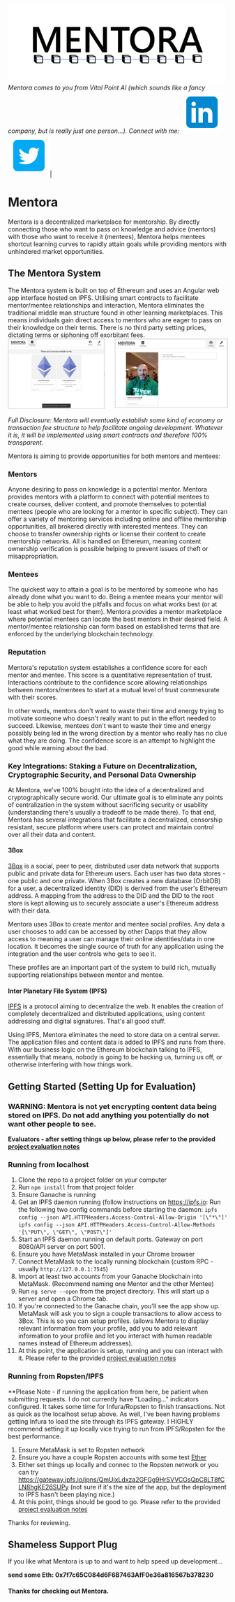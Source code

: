 ![alt text](https://github.com/VitalPointAI/Mentora/blob/master/src/assets/mentora-logo.png "Mentora Logo")
*Mentora comes to you from Vital Point AI (which sounds like a fancy company, but is really just one person...).  Connect with me:*
[<img src="https://github.com/VitalPointAI/Mentora/blob/master/src/assets/linkedin-96.png">](https://www.linkedin.com/in/aaronluhning)[<img src="https://github.com/VitalPointAI/Mentora/blob/master/src/assets/twitter-96.png">](https://twitter.com/VitalPoint_AI)|

# Mentora

Mentora is a decentralized marketplace for mentorship. By directly connecting those who want to pass on knowledge and advice (mentors) with those who want to receive it (mentees), Mentora helps mentees shortcut learning curves to rapidly attain goals while providing mentors with unhindered market opportunities.

## The Mentora System
The Mentora system is built on top of Ethereum and uses an Angular web app interface hosted on IPFS.  Utilising smart contracts to facilitate mentor/mentee relationships and interaction, Mentora eliminates the traditional middle man structure found in other learning marketplaces. This means individuals gain direct access to mentors who are eager to pass on their knowledge on their terms. There is no third party setting prices, dictating terms or siphoning off exorbitant fees.
![alt text](https://github.com/VitalPointAI/Mentora/blob/master/src/assets/Mentora-shots.png "Mentora Screenshots")


*Full Disclosure: Mentora will eventually establish some kind of economy or transaction fee structure to help facilitate ongoing development. Whatever it is, it will be implemented using smart contracts and therefore 100% transparent.*

Mentora is aiming to provide opportunities for both mentors and mentees:

### Mentors

Anyone desiring to pass on knowledge is a potential mentor. Mentora provides mentors with a platform to connect with potential mentees to create courses, deliver content, and promote themselves to potential mentees (people who are looking for a mentor in specific subject). They can offer a variety of mentoring services including online and offline mentorship opportunities, all brokered directly with interested mentees.  They can choose to transfer ownership rights or license their content to create mentorship networks.  All is handled on Ethereum, meaning content ownership verification is possible helping to prevent issues of theft or misappropriation.

### Mentees

The quickest way to attain a goal is to be mentored by someone who has already done what you want to do. Being a mentee means your mentor will be able to help you avoid the pitfalls and focus on what works best (or at least what worked best for them). Mentora provides a mentor marketplace where potential mentees can locate the best mentors in their desired field. A mentor/mentee relationship can form based on established terms that are enforced by the underlying blockchain technology. 

### Reputation

Mentora's reputation system establishes a confidence score for each mentor and mentee. This score is a quantitative representation of trust. Interactions contribute to the confidence score allowing relationships between mentors/mentees to start at a mutual level of trust commesurate with their scores.  

In other words, mentors don't want to waste their time and energy trying to motivate someone who doesn't really want to put in the effort needed to succeed.  Likewise, mentees don't want to waste their time and energy possibly being led in the wrong direction by a mentor who really has no clue what they are doing.  The confidence score is an attempt to highlight the good while warning about the bad.

### Key Integrations: Staking a Future on Decentralization, Cryptographic Security, and Personal Data Ownership

At Mentora, we've 100% bought into the idea of a decentralized and cryptographically secure world.  Our ultimate goal is to eliminate any points of centralization in the system without sacrificing security or usability (understanding there's usually a tradeoff to be made there).  To that end, Mentora has several integrations that facilitate a decentralized, censorship resistant, secure platform where users can protect and maintain control over all their data and content.

#### 3Box
[3Box](https://3box.io/) is a social, peer to peer, distributed user data network that supports public and private data for Ethereum users. Each user has two data stores - one public and one private.  When 3Box creates a new database (OrbitDB) for a user, a decentralized identity (DID) is derived from the user's Ethereum address.  A mapping from the address to the DID and the DID to the root store is kept allowing us to securely associate a user's Ethereum address with their data.

Mentora uses 3Box to create mentor and mentee social profiles.  Any data a user chooses to add can be accessed by other Dapps that they allow access to meaning a user can manage their online identities/data in one location. It becomes the single source of truth for any application using the integration and the user controls who gets to see it.

These profiles are an important part of the system to build rich, mutually supporting relationships between mentor and mentee.

#### Inter Planetary File System (IPFS)
[IPFS](https://ipfs.io) is a protocol aiming to decentralize the web.  It enables the creation of completely decentralized and distributed applications, using content addressing and digital signatures.  That's all good stuff.

Using IPFS, Mentora eliminates the need to store data on a central server.  The application files and content data is added to IPFS and runs from there.  With our business logic on the Ethereum blockchain talking to IPFS, essentially that means, nobody is going to be hacking us, turning us off, or otherwise interfering with how things work.

## Getting Started (Setting Up for Evaluation)

### WARNING: Mentora is not yet encrypting content data being stored on IPFS.  Do not add anything you potentially do not want other people to see.

**Evaluators - after setting things up below, please refer to the provided [project evaluation notes](https://github.com/VitalPointAI/Mentora/blob/master/docs/project_evaluation.md)**

### Running from localhost
1.  Clone the repo to a project folder on your computer
2.  Run `npm install` from that project folder
3.  Ensure Ganache is running
4.  Get an IPFS daemon running (follow instructions on https://ipfs.io:
   Run the following two config commands before starting the daemon:
   `ipfs config --json API.HTTPHeaders.Access-Control-Allow-Origin '[\"*\"]'`
   `ipfs config --json API.HTTPHeaders.Access-Control-Allow-Methods '[\"PUT\", \"GET\", \"POST\"]'`
5.  Start an IPFS daemon running on default ports.  Gateway on port 8080/API server on port 5001.  
6.  Ensure you have MetaMask installed in your Chrome browser
7.  Connect MetaMask to the locally running blockchain (custom RPC - usually `http://127.0.0.1:7545`)
8.  Import at least two accounts from your Ganache blockchain into MetaMask. (Recommend naming one Mentor and the other Mentee)
9.  Run `ng serve --open` from the project directory.  This will start up a server and open a Chrome tab.
10.  If you're connected to the Ganache chain, you'll see the app show up.  MetaMask will ask you to sign a couple transactions to allow access to 3Box. This is so you can setup profiles. (allows Mentora to display relevant information from your profile, add you to add relevant information to your profile and let you interact with human readable names instead of Ethereum addresses).
11.  At this point, the application is setup, running and you can interact with it.  Please refer to the provided [project evaluation notes](https://github.com/VitalPointAI/Mentora/blob/master/docs/project_evaluation.md)

### Running from Ropsten/IPFS

**Please Note - if running the application from here, be patient when submitting requests.  I do not currently have "Loading..." indicators configured.  It takes some time for Infura/Ropsten to finish transactions.  Not as quick as the localhost setup above.  As well, I've been having problems getting Infura to load the site through its IPFS gateway.  I HIGHLY recommend setting it up locally vice trying to run from IPFS/Ropsten for the best performance.

1. Ensure MetaMask is set to Ropsten network
2. Ensure you have a couple Ropsten accounts with some test [Ether](https://faucet.metamask.io/)
3. Either set things up locally and connec to the Ropsten network or you can try https://gateway.ipfs.io/ipns/QmUixLdxza2GFGg9HrSVVCGsQpC8LT8fCLN8hgKE26SUPy (not sure if it's the size of the app, but the deployment to IPFS hasn't been playing nice.)
4. At this point, things should be good to go. Please refer to the provided [project evaluation notes](https://github.com/VitalPointAI/Mentora/blob/master/docs/project_evaluation.md)

Thanks for reviewing.

## Shameless Support Plug

If you like what Mentora is up to and want to help speed up development...

**send some Eth: 0x7f7c65C084d6F6B7463AfF0e36a816567b378230**

#### Thanks for checking out Mentora.



